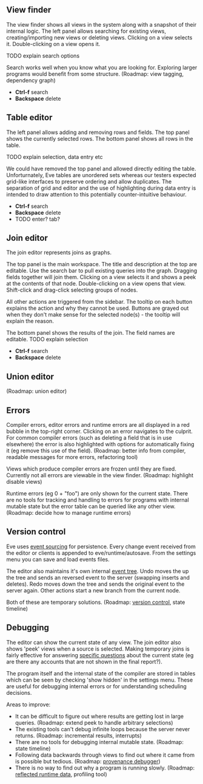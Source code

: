 ## View finder

The view finder shows all views in the system along with a snapshot of their internal logic. The left panel allows searching for existing views, creating/importing new views or deleting views. Clicking on a view selects it. Double-clicking on a view opens it.

TODO explain search options

Search works well when you know what you are looking for. Exploring larger programs would benefit from some structure. (Roadmap: view tagging, dependency graph)

* __Ctrl-f__ search
* __Backspace__ delete

## Table editor

The left panel allows adding and removing rows and fields. The top panel shows the currently selected rows. The bottom panel shows all rows in the table.

TODO explain selection, data entry etc

We could have removed the top panel and allowed directly editing the table. Unforturnately, Eve tables are unordered sets whereas our testers expected grid-like interfaces to preserve ordering and allow duplicates. The separation of grid and editor and the use of highlighting during data entry is intended to draw attention to this potentially counter-intuitive behaviour.

* __Ctrl-f__ search
* __Backspace__ delete
* TODO enter? tab?

## Join editor

The join editor represents joins as graphs.

The top panel is the main workspace. The title and description at the top are editable. Use the search bar to pull existing queries into the graph. Dragging fields together will join them. Clicking on a view selects it and shows a peek at the contents of that node. Double-clicking on a view opens that view. Shift-click and drag-click selecting groups of nodes.

All other actions are triggered from the sidebar. The tooltip on each button explains the action and why they cannot be used. Buttons are grayed out when they don't make sense for the selected node(s) - the tooltip will explain the reason.

The bottom panel shows the results of the join. The field names are editable. TODO explain selection

* __Ctrl-f__ search
* __Backspace__ delete

## Union editor

(Roadmap: union editor)

## Errors

Compiler errors, editor errors and runtime errors are all displayed in a red bubble in the top-right corner. Clicking on an error navigates to the culprit. For common compiler errors (such as deleting a field that is in use elsewhere) the error is also highlighted with options for automatically fixing it (eg remove this use of the field). (Roadmap: better info from compiler, readable messages for more errors, refactoring tool)

Views which produce compiler errors are frozen until they are fixed. Currently not all errors are viewable in the view finder. (Roadmap: highlight disable views)

Runtime errors (eg 0 + "foo") are only shown for the current state. There are no tools for tracking and handling to errors for programs with internal mutable state but the error table can be queried like any other view. (Roadmap: decide how to manage runtime errors)

## Version control

Eve uses [event sourcing](http://www.confluent.io/blog/making-sense-of-stream-processing/) for persistence. Every change event received from the editor or clients is appended to eve/runtime/autosave. From the settings menu you can save and load events files.

The editor also maintains it's own internal [event tree](http://www.emacswiki.org/emacs/UndoTree). Undo moves the up the tree and sends an reversed event to the server (swapping inserts and deletes). Redo moves down the tree and sends the original event to the server again. Other actions start a new branch from the current node.

Both of these are temporary solutions. (Roadmap: [version control](http://incidentalcomplexity.com/2015/04/22/version-control/), state timeline)

## Debugging

The editor can show the current state of any view. The join editor also shows 'peek' views when a source is selected. Making temporary joins is fairly effective for answering [specific questions](http://www.cs.cmu.edu/~NatProg/papers/MyersICPC2013NatProg.pdf) about the current state (eg are there any accounts that are not shown in the final report?).

The program itself and the internal state of the compiler are stored in tables which can be seen by checking 'show hidden' in the settings menu. These are useful for debugging internal errors or for understanding scheduling decisions.

Areas to improve:

* It can be difficult to figure out where results are getting lost in large queries. (Roadmap: extend peek to handle arbitrary selections)
* The existing tools can't debug infinite loops because the server never returns. (Roadmap: incremental results, interrupts)
* There are no tools for debugging internal mutable state. (Roadmap: state timeline)
* Following data backwards through views to find out where it came from is possible but tedious. (Roadmap: [provenance debugger](http://yanniss.github.io/DeclarativeDebugging.pdf))
* There is no way to find out why a program is running slowly. (Roadmap: [reflected runtime data](http://www.neilconway.org/docs/booma_eurosys2010.pdf), profiling tool)
